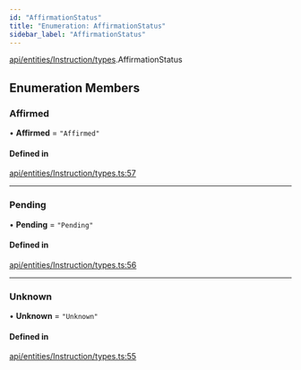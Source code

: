 ```yaml
---
id: "AffirmationStatus"
title: "Enumeration: AffirmationStatus"
sidebar_label: "AffirmationStatus"
---
```


[api/entities/Instruction/types](../../../../../../modules/API/Entities/Instruction/Types/Types.md).AffirmationStatus

## Enumeration Members

### Affirmed

• **Affirmed** = ``"Affirmed"``

#### Defined in

[api/entities/Instruction/types.ts:57](https://github.com/PolymeshAssociation/polymesh-sdk/blob/de58d40fd/src/api/entities/Instruction/types.ts#L57)

___

### Pending

• **Pending** = ``"Pending"``

#### Defined in

[api/entities/Instruction/types.ts:56](https://github.com/PolymeshAssociation/polymesh-sdk/blob/de58d40fd/src/api/entities/Instruction/types.ts#L56)

___

### Unknown

• **Unknown** = ``"Unknown"``

#### Defined in

[api/entities/Instruction/types.ts:55](https://github.com/PolymeshAssociation/polymesh-sdk/blob/de58d40fd/src/api/entities/Instruction/types.ts#L55)

